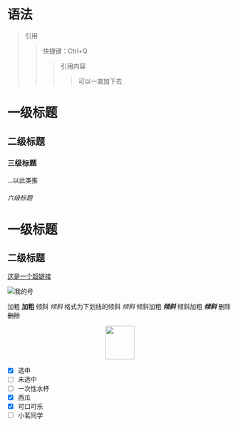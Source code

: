 # 语法

> 引用 
>>快捷键：Ctrl+Q
>>> 引用内容
>>>>可以一直加下去



# 一级标题
## 二级标题
### 三级标题
...以此类推
###### 六级标题

一级标题
============
二级标题
----------


[这是一个超链接](http://m.shaboa.com/ "链接title")

![我的号](http://img.bestmath.cn/2019/02/25/1551088862232.png "图片title")

加粗 **加粗**
倾斜 *倾斜*
格式为下划线的倾斜 _倾斜_
倾斜加粗 ***倾斜***
倾斜加粗 **_倾斜_**
删除 ~~删除~~


<div align="center"><img width="65" height="75" src="http://img.bestmath.cn/2019/02/25/1551088862232.png"/></div>

  - [x]  选中
  - [ ] 未选中
  - [ ] 一次性水杯
  - [x] 西瓜
  - [x] 可口可乐
  - [ ] 小茗同学
